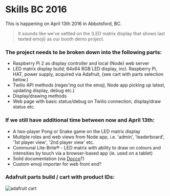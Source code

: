 # Skills BC 2016

This is happening on April 13th 2016 in Abbotsford, BC.

> It sounds like we've settled on the (LED matrix display that shows last texted emoji) as our booth demo project.

### The project needs to be broken down into the following parts:

- Raspberry Pi 2 as display controller and local (Node) web server
- LED matrix display build; 64x64 RGB LED display, incl. Raspberry Pi, HAT, power supply, acquired via Adafruit, (see cart with parts selection below.)
- Twilio API methods (regex'ing out the emoji, Node app picking up latest, updating display, debug etc.)
- Display/drawing methods
- Web page with basic status/debug on Twilio connection, display/draw status etc.

### If we still have additional time between now and April 13th:

- A two-player Pong or Snake game on the LED matrix display
- Multiple roles and web views from Node app, i.e. 'admin', 'leaderboard', '1st player view', '2nd player view' etc.
- Communal Lite-Brite® - LED matrix with ability to draw on colours and intensities by touch via a browser-based app (ie. used on a tablet)
- Solid documentation (via [Docco](https://jashkenas.github.io/docco/)?)
- Custom emoji importer for web front end?

### Adafruit parts build / cart with product IDs:
![adafruit cart](http://i.imgur.com/ocUsaFD.png)